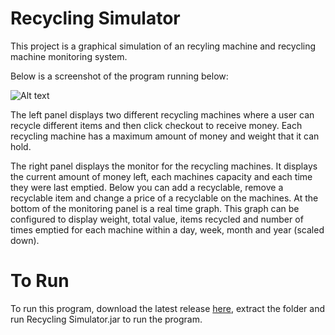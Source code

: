# Recycling Simulator

This project is a graphical simulation of an recyling machine and recycling machine monitoring system.

Below is a screenshot of the program running below:

![Alt text](http://velci.ch/images/recycle.png)

The left panel displays two different recycling machines where a user can recycle different items and then click checkout to receive money. Each recycling machine has a maximum amount of money and weight that it can hold. 

The right panel displays the monitor for the recycling machines. It displays the current amount of money left, each machines capacity and each time they were last emptied. Below you can add a recyclable, remove a recyclable item and change a price of a recyclable on the machines. At the bottom of the monitoring panel is a real time graph. This graph can be configured to display weight, total value, items recycled and number of times emptied for each machine within a day, week, month and year (scaled down).

# To Run
To run this program, download the latest release [here](https://github.com/kvelcich/Recycling_Simulator/releases/), extract the folder and run Recycling Simulator.jar to run the program.
